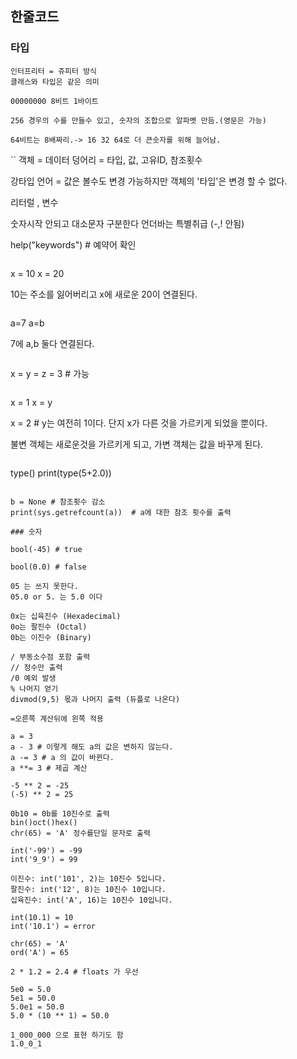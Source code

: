 ## 한줄코드

### 타입

```
인터프리터 = 쥬피터 방식
클래스와 타입은 같은 의미
```

```
00000000 8비트 1바이트

256 경우의 수를 만들수 있고, 숫자의 조합으로 알파벳 만듬.(영문은 가능)

64비트는 8배짜리.-> 16 32 64로 더 큰숫자를 위해 늘어남.
```

``
객체 = 데이터 덩어리 = 타입, 값, 고유ID, 참조횟수 

강타입 언어 = 값은 볼수도  변경 가능하지만 객체의 '타입'은 변경 할 수 없다.

리터럴 , 변수

숫자시작 안되고 대소문자 구분한다 언더바는 특별취급 (-,! 안됨)

help("keywords") # 예약어 확인
```

```
x = 10
x = 20

10는 주소를 잃어버리고 x에 새로운 20이 연결된다.
```
```
a=7
a=b

7에 a,b 둘다 연결된다.
```
```
x = y = z = 3 # 가능
```
```
x = 1
x = y

x = 2 # y는 여전히 1이다. 단지 x가 다른 것을 가르키게 되었을 뿐이다.

불변 객체는 새로운것을 가르키게 되고, 가변 객체는 값을 바꾸게 된다.
```
```
type()
print(type(5+2.0))
```

b = None # 참조횟수 감소
print(sys.getrefcount(a))  # a에 대한 참조 횟수를 출력

### 숫자

bool(-45) # true

bool(0.0) # false

05 는 쓰지 못한다.
05.0 or 5. 는 5.0 이다

0x는 십육진수 (Hexadecimal)
0o는 팔진수 (Octal)
0b는 이진수 (Binary)

/ 부동소수점 포함 출력
// 정수만 출력
/0 예외 발생
% 나머지 얻기
divmod(9,5) 몫과 나머지 출력 (듀플로 나온다)

=오른쪽 계산뒤에 왼쪽 적용

a = 3
a - 3 # 이렇게 해도 a의 값은 변하지 않는다.
a -= 3 # a 의 값이 바뀐다.
a **= 3 # 제곱 계산

-5 ** 2 = -25
(-5) ** 2 = 25

0b10 = 0b를 10진수로 출력
bin()oct()hex()
chr(65) = 'A' 정수를단일 문자로 출력 

int('-99') = -99
int('9_9') = 99

이진수: int('101', 2)는 10진수 5입니다.
팔진수: int('12', 8)는 10진수 10입니다.
십육진수: int('A', 16)는 10진수 10입니다.

int(10.1) = 10
int('10.1') = error

chr(65) = 'A'
ord('A') = 65

2 * 1.2 = 2.4 # floats 가 우선

5e0 = 5.0
5e1 = 50.0
5.0e1 = 50.0
5.0 * (10 ** 1) = 50.0

1_000_000 으로 표현 하기도 함
1.0_0_1

